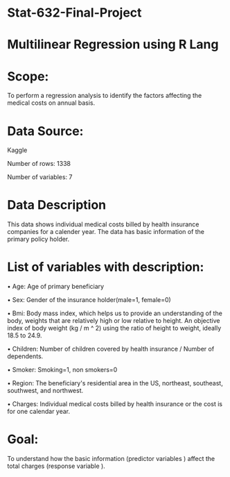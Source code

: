 # Stat-632-Final-Project
# Multilinear Regression using R Lang
# Scope: 

To perform a regression analysis to identify the factors affecting the medical costs on annual basis.

# Data Source: 

Kaggle

Number of rows: 1338

Number of variables: 7

# Data Description

This data shows individual medical costs billed by health insurance companies for a calender year. The data has basic information of the primary policy holder.

# List of variables with description:

• Age: Age of primary beneficiary

• Sex: Gender of the insurance holder(male=1, female=0)

• Bmi: Body mass index, which helps us to provide an understanding of the body, weights that are relatively high or low relative to height. An objective index of body weight (kg / m ^ 2) using the ratio of height to weight, ideally 18.5 to 24.9.

• Children: Number of children covered by health insurance / Number of dependents.

• Smoker: Smoking=1, non smokers=0

• Region: The beneficiary's residential area in the US, northeast, southeast, southwest, and northwest.

• Charges: Individual medical costs billed by health insurance or the cost is for one calendar year.

# Goal:

To understand how the basic information (predictor variables ) affect the total charges (response variable ).


